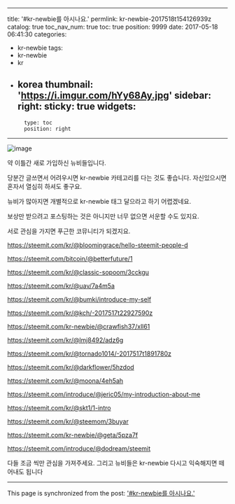 
---
title: '#kr-newbie를 아시나요.'
permlink: kr-newbie-2017518t154126939z
catalog: true
toc_nav_num: true
toc: true
position: 9999
date: 2017-05-18 06:41:30
categories:
- kr-newbie
tags:
- kr-newbie
- kr
- korea
thumbnail: 'https://i.imgur.com/hYy68Ay.jpg'
sidebar:
    right:
        sticky: true
widgets:
    -
        type: toc
        position: right
---


![image](https://i.imgur.com/hYy68Ay.jpg)

약 이틀간 새로 가입하신 뉴비들입니다.

당분간 글쓰면서 어려우시면 kr-newbie 카테고리를 다는 것도 좋습니다.
자신있으시면 혼자서 열심히 하셔도 좋구요.

뉴비가 많아지면 개별적으로 kr-newbie 태그 달으라고 하기 어렵겠네요. 

보상만 받으려고 포스팅하는 것은 아니지만 너무 없으면 서운할 수도 있지요.

서로 관심을 가지면 푸근한 코뮤니티가 되겠지요.




https://steemit.com/kr/@bloomingrace/hello-steemit-people-d

https://steemit.com/bitcoin/@betterfuture/1

https://steemit.com/kr/@classic-sopoom/3cckgu

https://steemit.com/kr/@uav/7a4m5a

https://steemit.com/kr/@bumki/introduce-my-self

https://steemit.com/kr/@kch/-2017517t22927590z

https://steemit.com/kr-newbie/@crawfish37/xll61

https://steemit.com/kr/@lmj8492/adz6g

https://steemit.com/kr/@tornado1014/-2017517t1891780z

https://steemit.com/kr/@darkflower/5hzdod

https://steemit.com/kr/@moona/4eh5ah

https://steemit.com/introduce/@jeric05/my-introduction-about-me

https://steemit.com/kr/@skt1/1-intro

https://steemit.com/kr/@steemom/3buyar

https://steemit.com/kr-newbie/@geta/5pza7f

https://steemit.com/introduce/@dodream/steemit

다들 조금 씩만 관심을 가져주세요.
그리고  뉴비들은 kr-newbie 다시고 익숙해지면 떼어내도 됩니다

- - -

This page is synchronized from the post: ['#kr-newbie를 아시나요.'](https://steemit.com/@oldstone/kr-newbie-2017518t154126939z)

